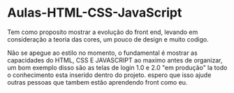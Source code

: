 # Aulas-HTML-CSS-JavaScript
Tem como proposito mostrar a evolução do front end, levando em consideração a teoria das cores, um pouco de design e muito codigo.


Não se apegue ao estilo no momento, o fundamental é mostrar as capacidades do HTML, CSS E JAVASCRIPT ao maximo antes de organizar, um bom exemplo disso são as telas de login 1.0 e 2.0 "em produção"
la todo o conhecimento esta inserido dentro do projeto. espero que isso ajude outras pessoas que tambem estão aprendendo front como eu.
